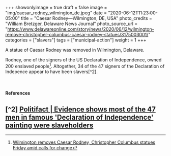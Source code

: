+++
showonlyimage = true
draft = false
image = "img/caesar_rodney_wilmington_de.jpeg"
date = "2020-06-12T11:23:00-05:00"
title = "Caesar Rodney—Wilmington, DE, USA"
photo_credits = "William Bretzger, Delaware News Journal"
photo_source_url = "https://www.delawareonline.com/story/news/2020/06/12/wilmington-remove-christopher-columbus-caesar-rodney-statues/3175003001/"
categories = ["slavers"]
tags = ["municipal-action"]
weight = 1
+++

A statue of Caesar Rodney was removed in Wilmington, Delaware.

<!--more-->

Rodney, one of the signers of the US Declaration of Independence, owned 200 enslaved people[^1].  Altogether, 34 of the 47 signers of the Declaration of Indepence appear to have been slavers[^2].

<br>

#### References

[^1]: [Wilmington removes Caesar Rodney, Christopher Columbus statues Friday amid calls for change](https://www.delawareonline.com/story/news/2020/06/12/wilmington-remove-christopher-columbus-caesar-rodney-statues/3175003001/)

[^2] [Politifact | Evidence shows most of the 47 men in famous 'Declaration of Independence' painting were slaveholders](https://www.politifact.com/factchecks/2019/sep/10/arlen-parsa/evidence-shows-most-47-men-famous-declaration-inde/)
-
